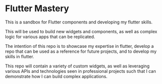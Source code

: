 # Flutter Mastery

This is a sandbox for Flutter components and developing my flutter skills. 

This will be used to build new widgets and components, as well as complex logic for various apps that can be replicated. 

The intention of this repo is to showcase my expertise in flutter, develop a repo that can be used as a reference for future projects, and to develop my skills in flutter.

This repo will contain a variety of custom widgets, as well as leveraging various APIs and technologies seen in professional projects such that I can demonstrate how I can build complex applications. 